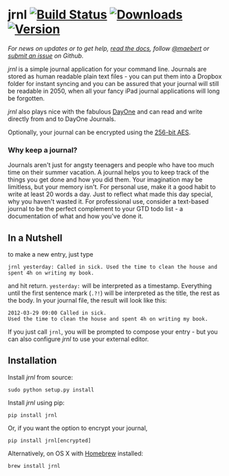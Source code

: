jrnl [![Build Status](http://img.shields.io/travis/maebert/jrnl.svg?style=flat)](https://travis-ci.org/maebert/jrnl)  [![Downloads](http://img.shields.io/pypi/dm/jrnl.svg?style=flat)](https://pypi.python.org/pypi/jrnl/) [![Version](http://img.shields.io/pypi/v/jrnl.svg?style=flat)](https://pypi.python.org/pypi/jrnl/)
====

_For news on updates or to get help, [read the docs](http://maebert.github.io/jrnl/overview.html), follow [@maebert](https://twitter.com/maebert) or [submit an issue](https://github.com/maebert/jrnl/issues/new) on Github._

*jrnl* is a simple journal application for your command line. Journals are stored as human readable plain text files - you can put them into a Dropbox folder for instant syncing and you can be assured that your journal will still be readable in 2050, when all your fancy iPad journal applications will long be forgotten.

*jrnl* also plays nice with the fabulous [DayOne](http://dayoneapp.com/) and can read and write directly from and to DayOne Journals.

Optionally, your journal can be encrypted using the [256-bit AES](http://en.wikipedia.org/wiki/Advanced_Encryption_Standard).

### Why keep a journal?

Journals aren't just for angsty teenagers and people who have too much time on their summer vacation. A journal helps you to keep track of the things you get done and how you did them. Your imagination may be limitless, but your memory isn't. For personal use, make it a good habit to write at least 20 words a day. Just to reflect what made this day special, why you haven't wasted it. For professional use, consider a text-based journal to be the perfect complement to your GTD todo list - a documentation of what and how you've done it.

In a Nutshell
-------------

to make a new entry, just type

    jrnl yesterday: Called in sick. Used the time to clean the house and spent 4h on writing my book.

and hit return. `yesterday:` will be interpreted as a timestamp. Everything until the first sentence mark (`.?!`) will be interpreted as the title, the rest as the body. In your journal file, the result will look like this:

    2012-03-29 09:00 Called in sick.
    Used the time to clean the house and spent 4h on writing my book.

If you just call `jrnl`, you will be prompted to compose your entry - but you can also configure _jrnl_ to use your external editor.


Installation
------------
Install _jrnl_ from source:

    sudo python setup.py install

Install _jrnl_ using pip:

    pip install jrnl

Or, if you want the option to encrypt your journal,

    pip install jrnl[encrypted]

Alternatively, on OS X with [Homebrew](http://brew.sh/) installed:

    brew install jrnl
